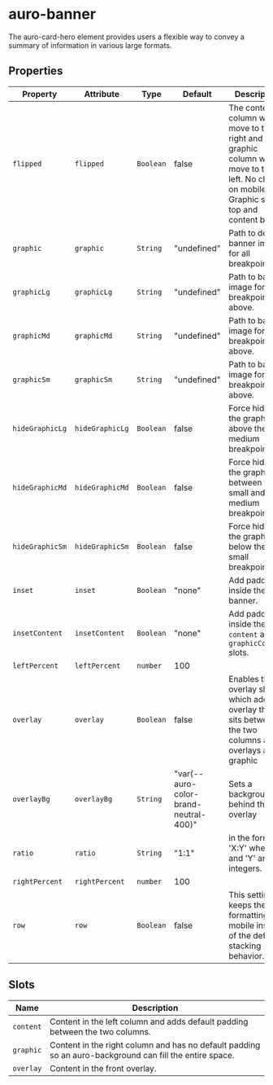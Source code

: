 # auro-banner

The auro-card-hero element provides users a flexible way to convey a summary of information in various large formats.

## Properties

| Property        | Attribute       | Type      | Default                               | Description                                      |
|-----------------|-----------------|-----------|---------------------------------------|--------------------------------------------------|
| `flipped`       | `flipped`       | `Boolean` | false                                 | The content column will move to the right and the graphic column will move to the left.  No change on mobile.  Graphic still on top and content below. |
| `graphic`       | `graphic`       | `String`  | "undefined"                           | Path to default banner image for all breakpoints. |
| `graphicLg`     | `graphicLg`     | `String`  | "undefined"                           | Path to banner image for 'lg' breakpoint and above. |
| `graphicMd`     | `graphicMd`     | `String`  | "undefined"                           | Path to banner image for 'md' breakpoint and above. |
| `graphicSm`     | `graphicSm`     | `String`  | "undefined"                           | Path to banner image for 'sm' breakpoint and above. |
| `hideGraphicLg` | `hideGraphicLg` | `Boolean` | false                                 | Force hides the graphic above the medium breakpoint. |
| `hideGraphicMd` | `hideGraphicMd` | `Boolean` | false                                 | Force hides the graphic between the small and medium breakpoints. |
| `hideGraphicSm` | `hideGraphicSm` | `Boolean` | false                                 | Force hides the graphic below the small breakpoint. |
| `inset`         | `inset`         | `Boolean` | "none"                                | Add padding inside the banner.                   |
| `insetContent`  | `insetContent`  | `Boolean` | "none"                                | Add padding inside the `content` and `graphicContent` slots. |
| `leftPercent`   | `leftPercent`   | `number`  | 100                                   |                                                  |
| `overlay`       | `overlay`       | `Boolean` | false                                 | Enables the overlay slot which adds an overlay that sits between the two columns and overlays a graphic |
| `overlayBg`     | `overlayBg`     | `String`  | "var(--auro-color-brand-neutral-400)" | Sets a background behind the overlay             |
| `ratio`         | `ratio`         | `String`  | "1:1"                                 | in the format 'X:Y' where 'X' and 'Y' are two integers. |
| `rightPercent`  | `rightPercent`  | `number`  | 100                                   |                                                  |
| `row`           | `row`           | `Boolean` | false                                 | This setting keeps the row formatting for mobile instead of the default stacking behavior. |

## Slots

| Name      | Description                                      |
|-----------|--------------------------------------------------|
| `content` | Content in the left column and adds default padding between the two columns. |
| `graphic` | Content in the right column and has no default padding so an auro-background can fill the entire space. |
| `overlay` | Content in the front overlay.                    |
